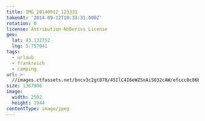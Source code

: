 ```yaml
---
title: IMG_20140912_123331
takenAt: '2014-09-12T10:33:31.000Z'
rotation: 0
license: Attribution-NoDerivs License
geo:
  lat: 43.132752
  lng: 5.757041
tags:
  - urlaub
  - frankreich
  - camping
url: >-
  //images.ctfassets.net/bncv3c2gt878/45IlC4I6eWZSnAiSO32cAW/efccc0c86b69f7960a1e0fac6beec8ae/img_20140912_123331_28278610156_o
size: 1367906
image:
  width: 2592
  height: 1944
contentType: image/jpeg
---
```


